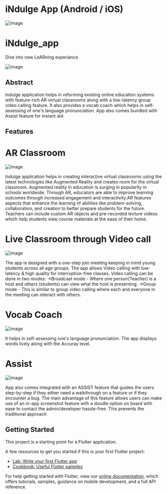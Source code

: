 # iNdulge App (Android / iOS) 
![image](https://user-images.githubusercontent.com/67383465/99884633-d1e1a380-2c55-11eb-9ef1-f9ed70246a23.png)

# iNdulge_app
Dive into new LeARning experiance

![image](https://user-images.githubusercontent.com/67383465/99884644-da39de80-2c55-11eb-8904-5a3dbf215a8b.png)


## Abstract
Indulge application helps in reforming existing online education systems with feature-rich AR virtual classrooms along with a low-latency group video calling feature. It also provides a vocab coach which helps in self-assessing of one's language pronunciation. App also comes bundled with Assist feature for instant aid.



## Features

# AR Classroom
![image](https://user-images.githubusercontent.com/67383465/99884647-e02fbf80-2c55-11eb-8815-70963002b887.png)

Indulge application helps in creating interactive virtual classrooms using the latest technologies like Augmented Reality and creates room for the virtual classroom. Augmented reality in education is surging in popularity in schools worldwide. Through AR, educators are able to improve learning outcomes through increased engagement and interactivity.AR features aspects that enhance the learning of abilities like problem-solving, collaboration, and creation to better prepare students for the future. Teachers can include custom AR objects and pre-recorded lecture videos which help students view course materials at the ease of their home.

# Live Classroom through Video call
![image](https://user-images.githubusercontent.com/67383465/99884650-e6be3700-2c55-11eb-8026-bc0065cea54c.png)

The app is designed with a one-step join meeting keeping in mind young students across all age groups. The app allows Video calling with low-latency & high quality for interruption-free classes. Video calling can be done in two modes: ->Broadcast mode - Where one person(Teacher) is a host and others (students) can view what the host is presenting. ->Group mode - This is similar to group video calling where each and everyone in the meeting can interact with others.

# Vocab Coach 
![image](https://user-images.githubusercontent.com/67383465/99884656-eaea5480-2c55-11eb-84eb-c83f5258dfa9.png)

It helps in self-assessing one's language pronunciation. The app displays words lively along with the Accuray level.

# Assist
![image](https://user-images.githubusercontent.com/67383465/99884660-efaf0880-2c55-11eb-82cb-a85526ecd407.png)

App also comes integrated with an ASSIST feature that guides the users step-by-step if they either need a walkthrough on a feature or if they encounter a bug. The main advantage of this feature allows users can make use of an in-app screenshot feature with a doodle option on board with ease to contact the admin/developer hassle-free. This prevents the traditional approach




## Getting Started

This project is a starting point for a Flutter application.

A few resources to get you started if this is your first Flutter project:

- [Lab: Write your first Flutter app](https://flutter.dev/docs/get-started/codelab)
- [Cookbook: Useful Flutter samples](https://flutter.dev/docs/cookbook)

For help getting started with Flutter, view our
[online documentation](https://flutter.dev/docs), which offers tutorials,
samples, guidance on mobile development, and a full API reference.

